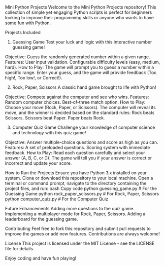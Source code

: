 Mini Python Projects
Welcome to the Mini Python Projects repository! This collection of simple yet engaging Python scripts is perfect for beginners looking to improve their programming skills or anyone who wants to have some fun with Python.

Projects Included
1. Guessing Game
Test your luck and logic with this interactive number guessing game!

Objective: Guess the randomly generated number within a given range.
Features:
User input validation.
Configurable difficulty levels (easy, medium, hard).
How to Play:
The game will prompt you to guess a number within a specific range.
Enter your guess, and the game will provide feedback (Too high!, Too low!, or Correct!).

2. Rock, Paper, Scissors
A classic hand game brought to life with Python!

Objective: Compete against the computer and see who wins.
Features:
Random computer choices.
Best-of-three match option.
How to Play:
Choose your move (Rock, Paper, or Scissors).
The computer will reveal its move, and the winner is decided based on the standard rules:
Rock beats Scissors.
Scissors beat Paper.
Paper beats Rock.


3. Computer Quiz Game
Challenge your knowledge of computer science and technology with this quiz game!

Objective: Answer multiple-choice questions and score as high as you can.
Features:
A set of preloaded questions.
Scoring system with immediate feedback.
How to Play:
Read each question carefully and select your answer (A, B, C, or D).
The game will tell you if your answer is correct or incorrect and update your score.

How to Run the Projects
Ensure you have Python 3.x installed on your system.
Clone or download this repository to your local machine.
Open a terminal or command prompt, navigate to the directory containing the project files, and run:
bash
Copy code
python guessing_game.py   # For the Guessing Game
python rock_paper_scissors.py   # For Rock, Paper, Scissors
python computer_quiz.py   # For the Computer Quiz

Future Enhancements
Adding more questions to the quiz game.
Implementing a multiplayer mode for Rock, Paper, Scissors.
Adding a leaderboard for the guessing game.

Contributing
Feel free to fork this repository and submit pull requests to improve the games or add new features. Contributions are always welcome!

License
This project is licensed under the MIT License - see the LICENSE file for details.

Enjoy coding and have fun playing! 
